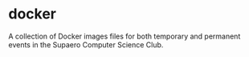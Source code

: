 # docker
A collection of Docker images files for both temporary and permanent events in the Supaero Computer Science Club.
